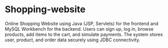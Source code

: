 # Shopping-website
Online Shopping Website using Java (JSP, Servlets) for the frontend and MySQL Workbench for the backend. Users can sign up, log in, browse products, add items to the cart, and simulate payments. The system stores user, product, and order data securely using JDBC connectivity.
